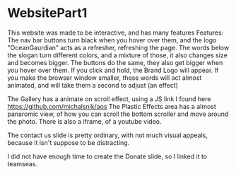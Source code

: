 # WebsitePart1

This website was made to be interactive, and has many features
Features:
The nav bar buttons turn black when you hover over them, and the logo "OceanGaurdian" acts as a refresher, refreshing the page.
The words below the slogan turn different colors, and a mixture of those, it also changes size and becomes bigger.
The buttons do the same, they also get bigger when you hover over them. If you click and hold, the Brand Logo will appear. 
If you make the browser window smaller, these words will act almost animated, and will take them a second to adjust (an effect)

The Gallery has a animate on scroll effect, using a JS link I found here
https://github.com/michalsnik/aos
The Plastic Effects area has a almost panaromic view, of how you can scroll the bottom scroller and move around the photo. 
There is also a iframe, of a youtube video. 

The contact us slide is pretty ordinary, with not much visual appeals, because it isn't suppose to be distracting. 

I did not have enough time to create the Donate slide, so I linked it to teamseas.
